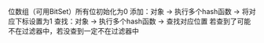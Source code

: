 位数组（可用BitSet）所有位初始化为0
添加：对象 -> 执行多个hash函数 -> 将对应下标设置为1
查找：对象 -> 执行多个hash函数 -> 查找对应位置
若查到了可能不在过滤器中，若没查到一定不在过滤器中